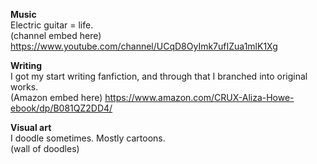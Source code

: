 **Music**<br/>
Electric guitar = life.<br/>
(channel embed here) https://www.youtube.com/channel/UCqD8OyImk7ufIZua1mlK1Xg

**Writing**<br/>
I got my start writing fanfiction, and through that I branched into original works.<br/>
(Amazon embed here) https://www.amazon.com/CRUX-Aliza-Howe-ebook/dp/B081QZ2DD4/

**Visual art**<br/>
I doodle sometimes. Mostly cartoons.<br/>
(wall of doodles)
